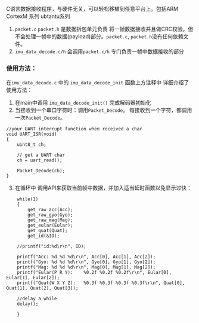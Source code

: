 C语言数据接收程序，与硬件无关，可以轻松移植到任意平台上。包括ARM CortexM 系列 ubtantu系列

1. `packet.c` `packet.h` 是数据拆包单元负责 将一帧数据接收并且做CRC校验。但不会处理一帧中的数据(payload)部分。`packet.c`, `packet.h`没有任何依赖文件。
2. `imu_data_decode.c/h` 会调用`packet.c/h` 专门负责一帧中数据接收的部分



### 使用方法：
在`imu_data_decode.c` 中的 `imu_data_decode_init` 函数上方注释中 详细介绍了使用方法：

1. 在main中调用 `imu_data_decode_init()` 完成解码器初始化
2. 当接收到一个串口字符时：调用`Packet_Decode`。 每接收到一个字符，都调用一次`Packet_Decode`。 

```
//your UART interrupt function when received a char
void UART_ISR(void)
{
    uint8_t ch;

    // get a UART char 
    ch = uart_read();
    
    Packet_Decode(ch);
}
```



3. 在循环中 调用API来获取当前帧中数据，并加入适当延时函数以免显示过快：

```
    while(1)
    {
        get_raw_acc(Acc);
        get_raw_gyo(Gyo);
        get_raw_mag(Mag);
        get_eular(Eular);
        get_quat(Quat);
        get_id(&ID);
        
    //printf("id:%d\r\n", ID);

    printf("Acc: %d %d %d\r\n", Acc[0], Acc[1], Acc[2]);
    printf("Gyo: %d %d %d\r\n", Gyo[0], Gyo[1], Gyo[2]);
    printf("Mag: %d %d %d\r\n", Mag[0], Mag[1], Mag[2]);
    printf("Eular(P R Y):    %0.2f %0.2f %0.2f\r\n", Eular[0], Eular[1], Eular[2]);
    printf("Quat(W X Y Z):   %0.3f %0.3f %0.3f %0.3f\r\n", Quat[0], Quat[1], Quat[2], Quat[3]);
    
    //delay a while 
    delay();
     
    }
```


